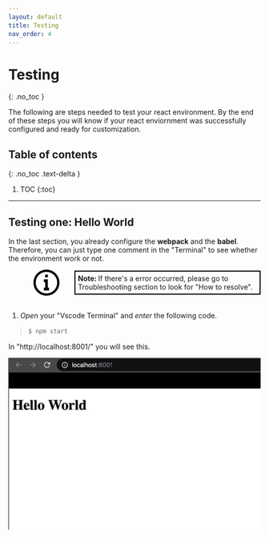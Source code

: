```yaml
---
layout: default
title: Testing
nav_order: 4
---
```


# Testing
{: .no_toc }

The following are steps needed to test your react environment. By the end of these steps you will know if your react enviornment was successfully configured and ready for customization.

## Table of contents
{: .no_toc .text-delta }

1. TOC
{:toc}

---

## Testing one: Hello World

In the last section, you already configure the **webpack** and the **babel**. Therefore, you can just type one comment in the "Terminal" to see whether the environment work or not.

<div style="margin-left: 50px; display: flex; align-items: center;">
    <img src="https://raw.githubusercontent.com/dmitrymatio/setupReactDocs/gh-pages/docs/img/iconfinder_v-31_3162614.png"
      alt="note"
      style=" margin-right: 30px; width: 52px;" />
      <article style="border: 2px solid black; box-sizing: border-box; padding: 5px;"> <strong>Note: </strong>If there's a error occurred, please go to Troubleshooting section to look for "How to resolve".</article>
</div><br>

1. *Open* your "Vscode Terminal" and *enter* the following code.

> ```bash
> $ npm start
> ```

In "http://localhost:8001/" you will see this.

![screenshot 7](./img/7.png)
